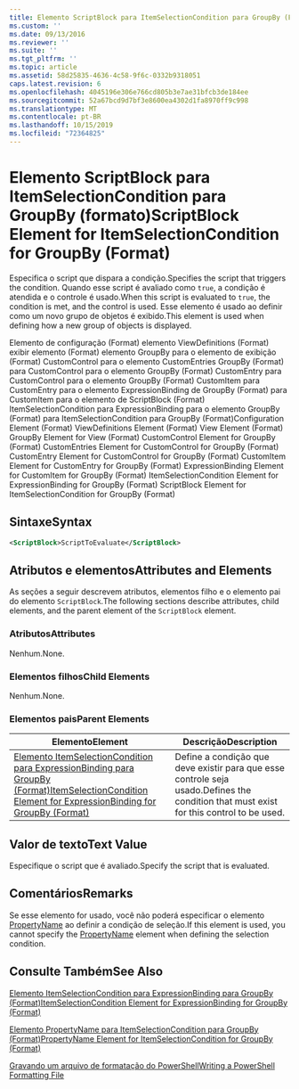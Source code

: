 ```yaml
---
title: Elemento ScriptBlock para ItemSelectionCondition para GroupBy (Format) | Microsoft Docs
ms.custom: ''
ms.date: 09/13/2016
ms.reviewer: ''
ms.suite: ''
ms.tgt_pltfrm: ''
ms.topic: article
ms.assetid: 58d25835-4636-4c58-9f6c-0332b9318051
caps.latest.revision: 6
ms.openlocfilehash: 4045196e306e766cd805b3e7ae31bfcb3de184ee
ms.sourcegitcommit: 52a67bcd9d7bf3e8600ea4302d1fa8970ff9c998
ms.translationtype: MT
ms.contentlocale: pt-BR
ms.lasthandoff: 10/15/2019
ms.locfileid: "72364825"
---
```

# <a name="scriptblock-element-for-itemselectioncondition-for-groupby-format"></a><span data-ttu-id="e1b12-102">Elemento ScriptBlock para ItemSelectionCondition para GroupBy (formato)</span><span class="sxs-lookup"><span data-stu-id="e1b12-102">ScriptBlock Element for ItemSelectionCondition for GroupBy (Format)</span></span>

<span data-ttu-id="e1b12-103">Especifica o script que dispara a condição.</span><span class="sxs-lookup"><span data-stu-id="e1b12-103">Specifies the script that triggers the condition.</span></span> <span data-ttu-id="e1b12-104">Quando esse script é avaliado como `true`, a condição é atendida e o controle é usado.</span><span class="sxs-lookup"><span data-stu-id="e1b12-104">When this script is evaluated to `true`, the condition is met, and the control is used.</span></span> <span data-ttu-id="e1b12-105">Esse elemento é usado ao definir como um novo grupo de objetos é exibido.</span><span class="sxs-lookup"><span data-stu-id="e1b12-105">This element is used when defining how a new group of objects is displayed.</span></span>

<span data-ttu-id="e1b12-106">Elemento de configuração (Format) elemento ViewDefinitions (Format) exibir elemento (Format) elemento GroupBy para o elemento de exibição (Format) CustomControl para o elemento CustomEntries GroupBy (Format) para CustomControl para o elemento GroupBy (Format) CustomEntry para CustomControl para o elemento GroupBy (Format) CustomItem para CustomEntry para o elemento ExpressionBinding de GroupBy (Format) para CustomItem para o elemento de ScriptBlock (Format) ItemSelectionCondition para ExpressionBinding para o elemento GroupBy (Format) para ItemSelectionCondition para GroupBy (Format)</span><span class="sxs-lookup"><span data-stu-id="e1b12-106">Configuration Element (Format) ViewDefinitions Element (Format) View Element (Format) GroupBy Element for View (Format) CustomControl Element for GroupBy (Format) CustomEntries Element for CustomControl for GroupBy (Format) CustomEntry Element for CustomControl for GroupBy (Format) CustomItem Element for CustomEntry for GroupBy (Format) ExpressionBinding Element for CustomItem for GroupBy (Format) ItemSelectionCondition Element for ExpressionBinding for GroupBy (Format) ScriptBlock Element for ItemSelectionCondition for GroupBy (Format)</span></span>

## <a name="syntax"></a><span data-ttu-id="e1b12-107">Sintaxe</span><span class="sxs-lookup"><span data-stu-id="e1b12-107">Syntax</span></span>

```xml
<ScriptBlock>ScriptToEvaluate</ScriptBlock>
```

## <a name="attributes-and-elements"></a><span data-ttu-id="e1b12-108">Atributos e elementos</span><span class="sxs-lookup"><span data-stu-id="e1b12-108">Attributes and Elements</span></span>

<span data-ttu-id="e1b12-109">As seções a seguir descrevem atributos, elementos filho e o elemento pai do elemento `ScriptBlock`.</span><span class="sxs-lookup"><span data-stu-id="e1b12-109">The following sections describe attributes, child elements, and the parent element of the `ScriptBlock` element.</span></span>

### <a name="attributes"></a><span data-ttu-id="e1b12-110">Atributos</span><span class="sxs-lookup"><span data-stu-id="e1b12-110">Attributes</span></span>

<span data-ttu-id="e1b12-111">Nenhum.</span><span class="sxs-lookup"><span data-stu-id="e1b12-111">None.</span></span>

### <a name="child-elements"></a><span data-ttu-id="e1b12-112">Elementos filhos</span><span class="sxs-lookup"><span data-stu-id="e1b12-112">Child Elements</span></span>

<span data-ttu-id="e1b12-113">Nenhum.</span><span class="sxs-lookup"><span data-stu-id="e1b12-113">None.</span></span>

### <a name="parent-elements"></a><span data-ttu-id="e1b12-114">Elementos pais</span><span class="sxs-lookup"><span data-stu-id="e1b12-114">Parent Elements</span></span>

|<span data-ttu-id="e1b12-115">Elemento</span><span class="sxs-lookup"><span data-stu-id="e1b12-115">Element</span></span>|<span data-ttu-id="e1b12-116">Descrição</span><span class="sxs-lookup"><span data-stu-id="e1b12-116">Description</span></span>|
|-------------|-----------------|
|[<span data-ttu-id="e1b12-117">Elemento ItemSelectionCondition para ExpressionBinding para GroupBy (Format)</span><span class="sxs-lookup"><span data-stu-id="e1b12-117">ItemSelectionCondition Element for ExpressionBinding for GroupBy (Format)</span></span>](./itemselectioncondition-element-for-expressionbinding-for-groupby-format.md)|<span data-ttu-id="e1b12-118">Define a condição que deve existir para que esse controle seja usado.</span><span class="sxs-lookup"><span data-stu-id="e1b12-118">Defines the condition that must exist for this control to be used.</span></span>|

## <a name="text-value"></a><span data-ttu-id="e1b12-119">Valor de texto</span><span class="sxs-lookup"><span data-stu-id="e1b12-119">Text Value</span></span>

<span data-ttu-id="e1b12-120">Especifique o script que é avaliado.</span><span class="sxs-lookup"><span data-stu-id="e1b12-120">Specify the script that is evaluated.</span></span>

## <a name="remarks"></a><span data-ttu-id="e1b12-121">Comentários</span><span class="sxs-lookup"><span data-stu-id="e1b12-121">Remarks</span></span>

<span data-ttu-id="e1b12-122">Se esse elemento for usado, você não poderá especificar o elemento [PropertyName](./propertyname-element-for-itemselectioncondition-for-groupby-format.md) ao definir a condição de seleção.</span><span class="sxs-lookup"><span data-stu-id="e1b12-122">If this element is used, you cannot specify the [PropertyName](./propertyname-element-for-itemselectioncondition-for-groupby-format.md) element when defining the selection condition.</span></span>

## <a name="see-also"></a><span data-ttu-id="e1b12-123">Consulte Também</span><span class="sxs-lookup"><span data-stu-id="e1b12-123">See Also</span></span>

[<span data-ttu-id="e1b12-124">Elemento ItemSelectionCondition para ExpressionBinding para GroupBy (Format)</span><span class="sxs-lookup"><span data-stu-id="e1b12-124">ItemSelectionCondition Element for ExpressionBinding for GroupBy (Format)</span></span>](./itemselectioncondition-element-for-expressionbinding-for-groupby-format.md)

[<span data-ttu-id="e1b12-125">Elemento PropertyName para ItemSelectionCondition para GroupBy (Format)</span><span class="sxs-lookup"><span data-stu-id="e1b12-125">PropertyName Element for ItemSelectionCondition for GroupBy (Format)</span></span>](./propertyname-element-for-itemselectioncondition-for-groupby-format.md)

[<span data-ttu-id="e1b12-126">Gravando um arquivo de formatação do PowerShell</span><span class="sxs-lookup"><span data-stu-id="e1b12-126">Writing a PowerShell Formatting File</span></span>](./writing-a-powershell-formatting-file.md)
